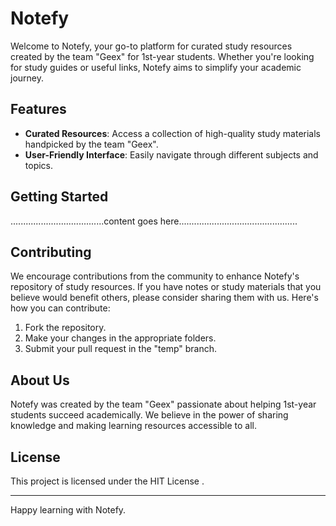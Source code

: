 # Notefy

Welcome to Notefy, your go-to platform for curated study resources created by the team "Geex" for 1st-year students. Whether you're looking for study guides or useful links, Notefy aims to simplify your academic journey.

## Features

- **Curated Resources**: Access a collection of high-quality study materials handpicked by the team "Geex".
- **User-Friendly Interface**: Easily navigate through different subjects and topics.

## Getting Started

.....................................content goes here...............................................

## Contributing

We encourage contributions from the community to enhance Notefy's repository of study resources. If you have notes or study materials that you believe would benefit others, please consider sharing them with us. Here's how you can contribute:

1. Fork the repository.
2. Make your changes in the appropriate folders.
3. Submit your pull request in the "temp" branch.



## About Us

Notefy was created by the team "Geex" passionate about helping 1st-year students succeed academically. We believe in the power of sharing knowledge and making learning resources accessible to all.

## License

This project is licensed under the HIT License .

---

Happy learning with Notefy.
